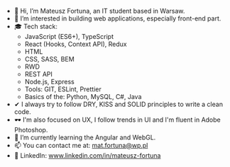- 👋 Hi, I’m Mateusz Fortuna, an IT student based in Warsaw.
- 👀 I’m interested in building web applications, especially front-end part.
- 🎓 Tech stack:
  * JavaScript (ES6+), TypeScript
  * React (Hooks, Context API), Redux
  * HTML
  * CSS, SASS, BEM
  * RWD
  * REST API
  * Node.js, Express
  * Tools: GIT, ESLint, Prettier
  * Basics of the: Python, MySQL, C#, Java
- ✔ I always try to follow DRY, KISS and SOLID principles to write a clean code.
- 🕶 I'm also focused on UX, I follow trends in UI and I'm fluent in Adobe Photoshop.
- 🌱 I’m currently learning the Angular and WebGL.
- 📫 You can contact me at: <mat.fortuna@wp.pl>
- 🧔 LinkedIn: www.linkedin.com/in/mateusz-fortuna

